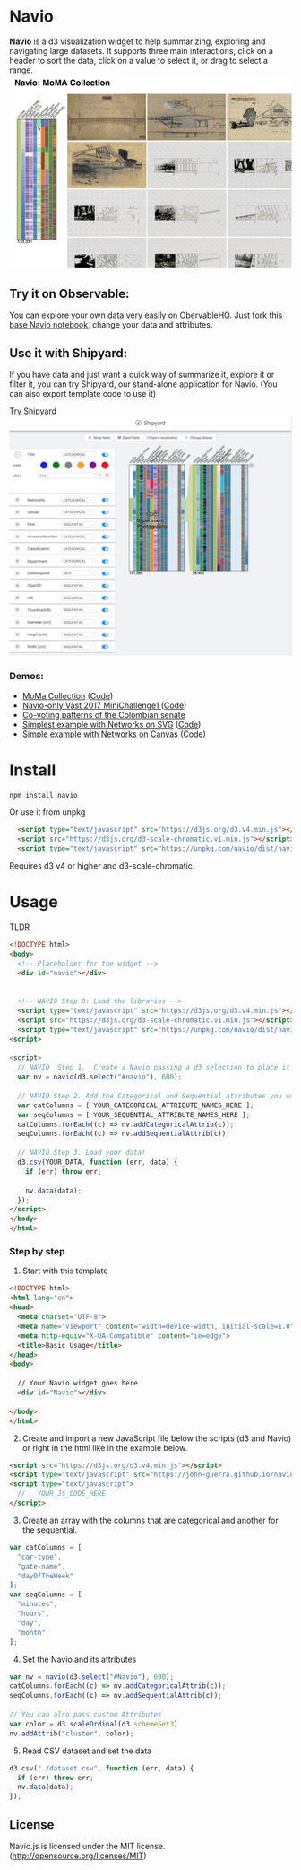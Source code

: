 # Navio

**Navio** is a d3 visualization widget to help summarizing, exploring and navigating large datasets. It supports three main interactions, click on a header to sort the data, click on a value to select it, or drag to select a range.
![Navio Demo with the MoMa Collection](imgs/Navio_MomaExplorer.gif)

## Try it on Observable:

You can explore your own data very easily on ObervableHQ. Just fork [this base Navio notebook](https://beta.observablehq.com/@john-guerra/navio), change your data and attributes.

## Use it with Shipyard:

If you have data and just want a quick way of summarize it, explore it or filter it, you can try Shipyard, our stand-alone application for Navio. (You can also export template code to use it)

[Try Shipyard](https://john-guerra.github.io/shipyard/index.html)
![Shipyard demo](https://github.com/john-guerra/shipyard/raw/master/demo.png)

### Demos:

* [MoMa Collection](https://john-guerra.github.io/momaExplorer/) ([Code](https://github.com/john-guerra/momaExplorer))
* [Navio-only Vast 2017 MiniChallenge1 ](http://john-guerra.github.io/navio/example_vastChallenge2017/index.html) ([Code](https://github.com/john-guerra/navio/tree/master/example_vastChallenge2017))
* [Co-voting patterns of the Colombian senate](http://johnguerra.co/viz/senadoColombia)
* [Simplest example with Networks on SVG](https://john-guerra.github.io/navio/example/) ([Code](https://github.com/john-guerra/navio/tree/master/example))
* [Simple example with Networks on Canvas](https://john-guerra.github.io/navio/exampleSenate/) ([Code](https://github.com/john-guerra/navio/tree/master/exampleSenate))

# Install

```js
npm install navio
```

Or use it from unpkg

```html
  <script type="text/javascript" src="https://d3js.org/d3.v4.min.js"></script>
  <script src="https://d3js.org/d3-scale-chromatic.v1.min.js"></script>
  <script type="text/javascript" src="https://unpkg.com/navio/dist/navio.min.js"></script>
```

Requires d3 v4 or higher and d3-scale-chromatic.

# Usage

TLDR
```html
<!DOCTYPE html>
<body>
  <!-- Placeholder for the widget -->
  <div id="navio"></div>


  <!-- NAVIO Step 0: Load the libraries -->
  <script type="text/javascript" src="https://d3js.org/d3.v4.min.js"></script>
  <script src="https://d3js.org/d3-scale-chromatic.v1.min.js"></script>
  <script type="text/javascript" src="https://unpkg.com/navio/dist/navio.min.js"></script>
<script>

<script>
  // NAVIO  Step 1.  Create a Navio passing a d3 selection to place it and an optional height
  var nv = navio(d3.select("#navio"), 600);

  // NAVIO Step 2. Add the Categorical and Sequential attributes you want to use
  var catColumns = [ YOUR_CATEGORICAL_ATTRIBUTE_NAMES_HERE ];
  var seqColumns = [ YOUR_SEQUENTIAL_ATTRIBUTE_NAMES_HERE ];
  catColumns.forEach((c) => nv.addCategoricalAttrib(c));
  seqColumns.forEach((c) => nv.addSequentialAttrib(c));

  // NAVIO Step 3. Load your data!
  d3.csv(YOUR_DATA, function (err, data) {
    if (err) throw err;

    nv.data(data);
  });
</script>
</body>
</html>
```
### Step by step
1. Start with this template
```html
<!DOCTYPE html>
<html lang="en">
<head>
  <meta charset="UTF-8">
  <meta name="viewport" content="width=device-width, initial-scale=1.0">
  <meta http-equiv="X-UA-Compatible" content="ie=edge">
  <title>Basic Usage</title>
</head>
<body>

  // Your Navio widget goes here
  <div id="Navio"></div>

</body>
</html>

```
2. Create and import a new JavaScript file below the scripts (d3 and Navio) or right in the html like in the example below.
```html
<script src="https://d3js.org/d3.v4.min.js"></script>
<script type="text/javascript" src="https://john-guerra.github.io/navio/Navio.js"></script>
<script type="text/javascript">
  //   YOUR_JS_CODE_HERE
</script>
```
3. Create an array with the columns that are categorical and another for the sequential.

```javascript
var catColumns = [
  "car-type",
  "gate-name",
  "dayOfTheWeek"
];
var seqColumns = [
  "minutes",
  "hours",
  "day",
  "month"
];
```
4. Set the Navio and its attributes
``` javascript
var nv = navio(d3.select("#Navio"), 600);
catColumns.forEach((c) => nv.addCategoricalAttrib(c));
seqColumns.forEach((c) => nv.addSequentialAttrib(c));

// You can also pass custom Attributes
var color = d3.scaleOrdinal(d3.schemeSet3)
nv.addAttrib("cluster", color);

```
5. Read CSV dataset and set the data
``` javascript
d3.csv("./dataset.csv", function (err, data) {
  if (err) throw err;
  nv.data(data);
});

```

## License

Navio.js is licensed under the MIT license. (http://opensource.org/licenses/MIT)
